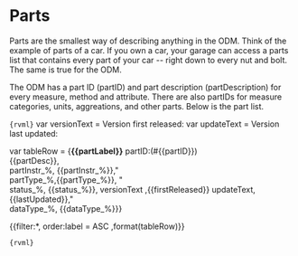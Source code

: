 
<!--` parts1 -->
# Parts

Parts are the smallest way of describing anything in the ODM. Think of the example of parts of a car. If you own a car, your garage can access a parts list that contains every part of your car -- right down to every nut and bolt. The same is true for the ODM.

The ODM has a part ID (partID) and part description (partDescription) for every measure, method and attribute. There are also partIDs for measure categories, units, aggreations, and other parts. Below is the part list.

<!--` parts1/ -->

```{rvml}```
var versionText = <!--` versionText -->Version first released: <!--` versionText/ -->
var updateText = <!--` updateText -->Version last updated: <!--` updateText/ -->

var tableRow = {**{{partLabel}}** partID:(#{{partID}})<br />{{partDesc}},<br /> partInstr_%, {{partInstr_%}}," <br /> partType_%,{{partType_%}}, "<br />status_%, {{status_%}}, versionText ,{{firstReleased}} updateText, {{lastUpdated}},"<br /> dataType_%, {{dataType_%}}}

{{filter:*, order:label = ASC ,format(tableRow)}}

```{rvml}```
